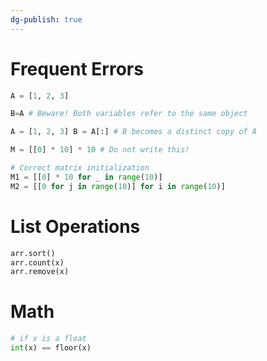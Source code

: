 ```yaml
---
dg-publish: true
---
```

# Frequent Errors

```python
A = [1, 2, 3] 

B=A # Beware! Both variables refer to the same object

A = [1, 2, 3] B = A[:] # B becomes a distinct copy of A

M = [[0] * 10] * 10 # Do not write this!

# Correct matrix initialization
M1 = [[0] * 10 for _ in range(10)] 
M2 = [[0 for j in range(10)] for i in range(10)]

```

# List Operations

```python
arr.sort()
arr.count(x)
arr.remove(x)
```

# Math

```python
# if x is a float
int(x) == floor(x)
```